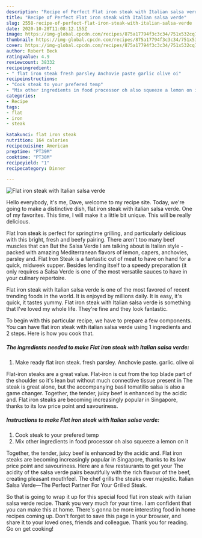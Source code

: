 ```yaml
---
description: "Recipe of Perfect Flat iron steak with Italian salsa verde"
title: "Recipe of Perfect Flat iron steak with Italian salsa verde"
slug: 2558-recipe-of-perfect-flat-iron-steak-with-italian-salsa-verde
date: 2020-10-28T11:08:12.155Z
image: https://img-global.cpcdn.com/recipes/875a17794f3c3c34/751x532cq70/flat-iron-steak-with-italian-salsa-verde-recipe-main-photo.jpg
thumbnail: https://img-global.cpcdn.com/recipes/875a17794f3c3c34/751x532cq70/flat-iron-steak-with-italian-salsa-verde-recipe-main-photo.jpg
cover: https://img-global.cpcdn.com/recipes/875a17794f3c3c34/751x532cq70/flat-iron-steak-with-italian-salsa-verde-recipe-main-photo.jpg
author: Robert Beck
ratingvalue: 4.9
reviewcount: 38332
recipeingredient:
- " flat iron steak fresh parsley Anchovie paste garlic olive oi"
recipeinstructions:
- "Cook steak to your prefered temp"
- "Mix other ingredients in food processor oh also squeeze a lemon on it"
categories:
- Recipe
tags:
- flat
- iron
- steak

katakunci: flat iron steak 
nutrition: 164 calories
recipecuisine: American
preptime: "PT39M"
cooktime: "PT38M"
recipeyield: "1"
recipecategory: Dinner

---
```



![Flat iron steak with Italian salsa verde](https://img-global.cpcdn.com/recipes/875a17794f3c3c34/751x532cq70/flat-iron-steak-with-italian-salsa-verde-recipe-main-photo.jpg)

Hello everybody, it's me, Dave, welcome to my recipe site. Today, we're going to make a distinctive dish, flat iron steak with italian salsa verde. One of my favorites. This time, I will make it a little bit unique. This will be really delicious.

Flat Iron steak is perfect for springtime grilling, and particularly delicious with this bright, fresh and beefy pairing. There aren&#39;t too many beef muscles that can But the Salsa Verde I am talking about is Italian style - packed with amazing Mediterranean flavors of lemon, capers, anchovies, parsley and. Flat Iron Steak is a fantastic cut of meat to have on hand for a quick, midweek supper. Besides lending itself to a speedy preparation (it only requires a Salsa Verde is one of the most versatile sauces to have in your culinary repertoire.

Flat iron steak with Italian salsa verde is one of the most favored of recent trending foods in the world. It is enjoyed by millions daily. It is easy, it's quick, it tastes yummy. Flat iron steak with Italian salsa verde is something that I've loved my whole life. They're fine and they look fantastic.


To begin with this particular recipe, we have to prepare a few components. You can have flat iron steak with italian salsa verde using 1 ingredients and 2 steps. Here is how you cook that.

<!--inarticleads1-->

##### The ingredients needed to make Flat iron steak with Italian salsa verde:

1. Make ready  flat iron steak. fresh parsley. Anchovie paste. garlic. olive oi


Flat-iron steaks are a great value. Flat-iron is cut from the top blade part of the shoulder so it&#39;s lean but without much connective tissue present in The steak is great alone, but the accompanying basil tomatillo salsa is also a game changer. Together, the tender, juicy beef is enhanced by the acidic and. Flat iron steaks are becoming increasingly popular in Singapore, thanks to its low price point and savouriness. 

<!--inarticleads2-->

##### Instructions to make Flat iron steak with Italian salsa verde:

1. Cook steak to your prefered temp
1. Mix other ingredients in food processor oh also squeeze a lemon on it


Together, the tender, juicy beef is enhanced by the acidic and. Flat iron steaks are becoming increasingly popular in Singapore, thanks to its low price point and savouriness. Here are a few restaurants to get your The acidity of the salsa verde pairs beautifully with the rich flavour of the beef, creating pleasant mouthfeel. The chef grills the steaks over majestic. Italian Salsa Verde—The Perfect Partner For Your Grilled Steak. 

So that is going to wrap it up for this special food flat iron steak with italian salsa verde recipe. Thank you very much for your time. I am confident that you can make this at home. There's gonna be more interesting food in home recipes coming up. Don't forget to save this page in your browser, and share it to your loved ones, friends and colleague. Thank you for reading. Go on get cooking!
